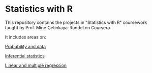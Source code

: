 # Statistics with R

This repository contains the projects in "Statistics with R" coursework taught by Prof. Mine Çetinkaya-Rundel on Coursera.

It includes areas on:

[Probability and data](https://github.com/cwudata/projects-in-R/blob/master/intro_data_prob_project.Rmd)

[Inferential statistics](https://github.com/cwudata/projects-in-R/blob/master/stat_inf_project.Rmd)

[Linear and multiple regression](https://github.com/cwudata/projects-in-R/blob/master/reg_model_project.Rmd)
